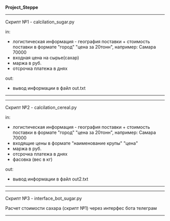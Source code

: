 __Project_Steppe__

********************************
Скрипт №1 - calcilation_sugar.py

in: 
 - логистическая информация - география поставки + стоимость поставки в формате "город" "цена за 20тонн", например: Самара 70000
 - входная цена на сырье(сахар)
 - маржа в руб.
 - отсрочка платежа в днях
  
out:
 - вывод информации в файл out.txt

*******************************

********************************
Скрипт №2 - calcilation_cereal.py

in: 
 - логистическая информация - география поставки + стоимость поставки в формате "город" "цена за 20тонн", например: Самара 70000
 - входящие цены в формате "наименование крупы" "цена"
 - маржа в руб.
 - отсрочка платежа в днях
 - фасовка (вес в кг)
  
out:
 - вывод информации в файл out2.txt

*******************************

*******************************
Скрипт №3 - interface_bot_sugar.py

Расчет стоимости сахара (скрипт №1) через интерфес бота телеграм

*******************************

